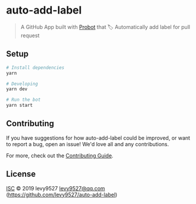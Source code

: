 # auto-add-label

> A GitHub App built with [Probot](https://github.com/probot/probot) that 🏷 Automatically add label for pull request

## Setup

```sh
# Install dependencies
yarn

# Developing
yarn dev

# Run the bot
yarn start
```

## Contributing

If you have suggestions for how auto-add-label could be improved, or want to report a bug, open an issue! We'd love all and any contributions.

For more, check out the [Contributing Guide](CONTRIBUTING.md).

## License

[ISC](LICENSE) © 2019 levy9527 <levy9527@qq.com> (https://github.com/levy9527/auto-add-label)
